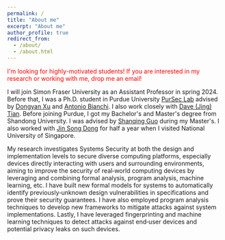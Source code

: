 ```yaml
---
permalink: /
title: "About me"
excerpt: "About me"
author_profile: true
redirect_from: 
  - /about/
  - /about.html
---
```


<span style="color:red">I'm looking for highly-motivated students! If you are interested in my research or working with me, drop me an email!</span><br/>

I will join Simon Fraser University as an Assistant Professor in spring 2024. Before that, I was a Ph.D. student in Purdue University [PurSec Lab](https://pursec.cs.purdue.edu/) advised by [Dongyan Xu](https://www.cs.purdue.edu/homes/dxu/) and [Antonio Bianchi](http://antoniobianchi.me/). I also work closely with [Dave (Jing) Tian](https://davejingtian.org/). Before joining Purdue, I got my Bachelor's and Master's degree from Shandong University. I was advised by [Shanqing Guo](http://faculty.sdu.edu.cn/guoshanqing/zh_CN/index/521661/list/index.htm) during my Master's. I also worked with [Jin Song Dong](https://www.comp.nus.edu.sg/~dongjs/) for half a year when I visited National University of Singapore.

My research investigates Systems Security at both the design and implementation levels to secure diverse computing platforms, especially devices directly interacting with users and surrounding environments, aiming to improve the security of real‑world computing devices by leveraging and combining formal analysis, program analysis, machine learning, etc. I have built new formal models for systems to automatically identify previously‑unknown design vulnerabilities in specifications and prove their security guarantees. I have also employed program analysis techniques to develop new frameworks to mitigate attacks against system implementations. Lastly, I have leveraged fingerprinting and machine learning techniques to detect attacks against end‑user devices and potential privacy leaks on such devices.
